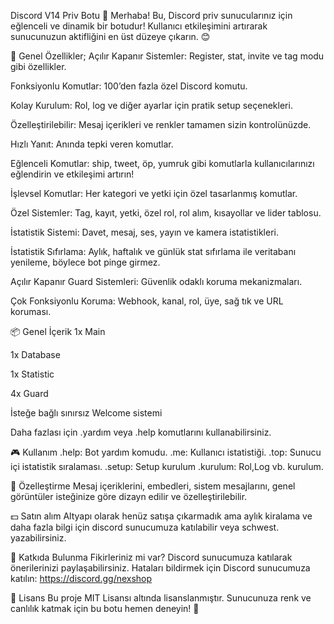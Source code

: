 Discord V14 Priv Botu 🎨
Merhaba! Bu, Discord priv sunucularınız için eğlenceli ve dinamik bir botudur! Kullanıcı etkileşimini artırarak sunucunuzun aktifliğini en üst düzeye çıkarın. 😊

🚀 Genel Özellikler;
Açılır Kapanır Sistemler: Register, stat, invite ve tag modu gibi özellikler.

Fonksiyonlu Komutlar: 100’den fazla özel Discord komutu.

Kolay Kurulum: Rol, log ve diğer ayarlar için pratik setup seçenekleri.

Özelleştirilebilir: Mesaj içerikleri ve renkler tamamen sizin kontrolünüzde.

Hızlı Yanıt: Anında tepki veren komutlar.

Eğlenceli Komutlar: ship, tweet, öp, yumruk gibi komutlarla kullanıcılarınızı eğlendirin ve etkileşimi artırın!

İşlevsel Komutlar: Her kategori ve yetki için özel tasarlanmış komutlar.

Özel Sistemler: Tag, kayıt, yetki, özel rol, rol alım, kısayollar ve lider tablosu.

İstatistik Sistemi: Davet, mesaj, ses, yayın ve kamera istatistikleri.

İstatistik Sıfırlama: Aylık, haftalık ve günlük stat sıfırlama ile veritabanı yenileme, böylece bot pinge girmez.

Açılır Kapanır Guard Sistemleri: Güvenlik odaklı koruma mekanizmaları.

Çok Fonksiyonlu Koruma: Webhook, kanal, rol, üye, sağ tık ve URL koruması.

📦 Genel İçerik
1x Main

1x Database

1x Statistic

4x Guard

İsteğe bağlı sınırsız Welcome sistemi

Daha fazlası için .yardım veya .help komutlarını kullanabilirsiniz.

🎮 Kullanım
.help: Bot yardım komudu.
.me: Kullanıcı istatistiği.
.top: Sunucu içi istatistik sıralaması.
.setup: Setup kurulum 
.kurulum: Rol,Log vb. kurulum.


🎨 Özelleştirme
Mesaj içeriklerini, embedleri, sistem mesajlarını, genel görüntüler isteğinize göre dizayn edilir ve özelleştirilebilir.

💵 Satın alım
Altyapı olarak henüz satışa çıkarmadık ama aylık kiralama ve daha fazla bilgi için discord sunucumuza katılabilir veya schwest. yazabilirsiniz.

🤝 Katkıda Bulunma
Fikirleriniz mi var? Discord sunucumuza katılarak önerilerinizi paylaşabilirsiniz.
Hataları bildirmek için Discord sunucumuza katılın: https://discord.gg/nexshop

📜 Lisans
Bu proje MIT Lisansı altında lisanslanmıştır.
Sunucunuza renk ve canlılık katmak için bu botu hemen deneyin! 🎉
